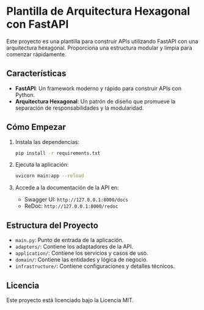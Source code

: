 # Plantilla de Arquitectura Hexagonal con FastAPI

Este proyecto es una plantilla para construir APIs utilizando FastAPI con una arquitectura hexagonal. Proporciona una estructura modular y limpia para comenzar rápidamente.

## Características
- **FastAPI**: Un framework moderno y rápido para construir APIs con Python.
- **Arquitectura Hexagonal**: Un patrón de diseño que promueve la separación de responsabilidades y la modularidad.

## Cómo Empezar

1. Instala las dependencias:
   ```bash
   pip install -r requirements.txt
   ```

2. Ejecuta la aplicación:
   ```bash
   uvicorn main:app --reload
   ```

3. Accede a la documentación de la API en:
   - Swagger UI: `http://127.0.0.1:8000/docs`
   - ReDoc: `http://127.0.0.1:8000/redoc`

## Estructura del Proyecto
- `main.py`: Punto de entrada de la aplicación.
- `adapters/`: Contiene los adaptadores de la API.
- `application/`: Contiene los servicios y casos de uso.
- `domain/`: Contiene las entidades y lógica de negocio.
- `infrastructure/`: Contiene configuraciones y detalles técnicos.

## Licencia
Este proyecto está licenciado bajo la Licencia MIT.
